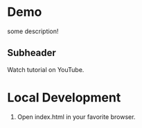 # Demo

some description!

## Subheader

Watch tutorial on YouTube.

# Local Development

1. Open index.html in your favorite browser.
